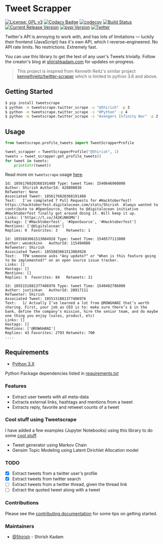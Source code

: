 # Tweet Scrapper

[![License: GPL v3](https://img.shields.io/badge/License-GPL%20v3-blue.svg)](https://www.gnu.org/licenses/gpl-3.0)
[![Codacy Badge](https://api.codacy.com/project/badge/Grade/5924d3402a2c43d0bf7affa6863872f6)](https://www.codacy.com/app/5hirish/tweet_scrapper?utm_source=github.com&amp;utm_medium=referral&amp;utm_content=5hirish/tweet_scrapper&amp;utm_campaign=Badge_Grade)
[![codecov](https://codecov.io/gh/5hirish/tweet_scrapper/branch/master/graph/badge.svg)](https://codecov.io/gh/5hirish/tweet_scrapper)
[![Build Status](https://travis-ci.org/5hirish/tweet_scrapper.svg?branch=master)](https://travis-ci.org/5hirish/tweet_scrapper)
[![Current Release Version](https://img.shields.io/github/release/5hirish/tweet_scrapper.svg)](https://github.com/5hirish/tweet_scrapper/releases)
[![pypi Version](https://img.shields.io/pypi/v/tweetscrape.svg)](https://pypi.python.org/pypi/tweetscrape)
[![Twitter](https://img.shields.io/twitter/follow/openebs.svg?style=social&label=Follow)](https://twitter.com/intent/follow?screen_name=5hirish)


Twitter's API is annoying to work with, and has lots of limitations — luckily their frontend (JavaScript) has it's own API, which I reverse–engineered. No API rate limits. No restrictions. Extremely fast.

You can use this library to get the text of any user's Tweets trivially. Follow the creator's blog at [shirishkadam.com](https://shirishkadam.com) for updates on progress.

> This project is inspired from Kenneth Reitz's similar project [kennethreitz/twitter-scraper](https://github.com/kennethreitz/twitter-scraper) which is limited to python 3.6 and above.

## Getting Started

```bash
$ pip install tweetscrape
$ python -m tweetscrape.twitter_scrape -u "@5hirish" -p 3
$ python -m tweetscrape.twitter_scrape -s "#Python" -p 4
$ python -m tweetscrape.twitter_scrape -s "Avengers Infinity War" -p 2

```

## Usage

```python
from tweetscrape.profile_tweets import TweetScrapperProfile 

tweet_scrapper = TweetScrapperProfile("@5hirish", 1)
tweets = tweet_scrapper.get_profile_tweets()
for tweet in tweets:
    print(str(tweet))
```
Read more on `tweetscrape` usage [here](USAGE.md).
```
Id: 1056176020368191488	Type: tweet	Time: 1540646960000
Author: 5hirish	AuthorId: 428808036
ReTweeter: None
Associated Tweet: 1056176020368191488
Text:   I've completed 7 Pull Requests for #Hacktoberfest! https://hacktoberfest.digitalocean.com/stats/5hirish  Always wanted to contribute to #OpenSource, thanks to @digitalocean initiative #Hacktoberfest finally got around doing it. Will keep it up.
Links: ['https://t.co/J42KiNKGMG']
Hastags: ['#Hacktoberfest', '#OpenSource', '#Hacktoberfest']
Mentions: ['@digitalocean']
Replies: 0	Favorites: 3	Retweets: 1

Id: 1055883061513084928	Type: tweet	Time: 1540577113000
Author: wesmckinn	AuthorId: 115494880
ReTweeter: 5hirish
Associated Tweet: 1055883061513084928
Text:   TFW someone asks "Any update?" or "When is this feature going to be implemented?" on an open source issue tracker.
Links: []
Hastags: []
Mentions: []
Replies: 5	Favorites: 84	Retweets: 11

Id: 1055151881377406976	Type: tweet	Time: 1540402786000
Author: justinkan	AuthorId: 28917111
ReTweeter: 5hirish
Associated Tweet: 1055151881377406976
Text:   1/ Actually I’ve learned a lot from @ROWGHANI that’s worth sharing. First, your job as CEO is to: make sure there’s $ in the bank, define the company’s mission, hire the senior team, and do maybe one thing you enjoy (sales, product, etc)
Links: []
Hastags: []
Mentions: ['@ROWGHANI']
Replies: 43	Favorites: 2793	Retweets: 700
....
```

## Requirements

* [Python 3.X](https://docs.python.org/3/)

Python Package dependencies listed in [requirements.txt](requirements.txt)

### Features

* Extract user tweets with all meta-data
* Extracts external links, hashtags and mentions from a tweet
* Extracts reply, favorite and retweet counts of a tweet

### Cool stuff using Tweetscrape
I have added a few examples (Jupyter Notebooks) using this library to do some [cool stuff](tweetscrape/coolstuff).
- Tweet generator using Markov Chain
- Gensim Topic Modeling using Latent Dirichlet Allocation model

### TODO

- [x] Extract tweets from a twitter user's profile
- [x] Extract tweets from twitter search
- [ ] Extract tweets from a twitter thread, given the thread link
- [ ] Extract the quoted tweet along with a tweet

### Contributions
Please see the [contributing documentation](docs/CONTRIBUTING.md) for some tips on getting started.

### Maintainers
* [@5hirish](https://github.com/5hirish) - Shirish Kadam